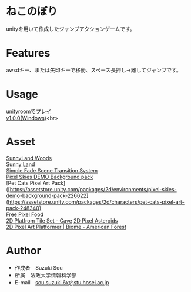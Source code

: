# ねこのぼり
unityを用いて作成したジャンプアクションゲームです。

# Features
awsdキー、または矢印キーで移動、スペース長押し→離してジャンプです。

# Usage
[unityroomでプレイ](https://unityroom.com/games/nekonobori)<br>
[v1.0.0(Windows)]([https://sou004002.github.io/my-portfolio/](https://github.com/sou004002/nekonobori/releases/download/v1.0.0/nekonobori.zip))<br>   


# Asset
[SunnyLand Woods](https://assetstore.unity.com/packages/2d/environments/sunnyland-woods-129708)<br>
[Sunny Land](https://assetstore.unity.com/packages/2d/characters/sunny-land-103349)<br>
[Simple Fade Scene Transition System](https://assetstore.unity.com/packages/tools/particles-effects/simple-fade-scene-transition-system-81753)<br>
[Pixel Skies DEMO Background pack](https://assetstore.unity.com/packages/2d/environments/pixel-skies-demo-background-pack-226622)<br>
[Pet Cats Pixel Art Pack]([https://assetstore.unity.com/packages/2d/environments/pixel-skies-demo-background-pack-226622](https://assetstore.unity.com/packages/2d/characters/pet-cats-pixel-art-pack-248340)<br>
[Free Pixel Food](https://assetstore.unity.com/mega-bundles/30-for-30)<br>
[2D Platfrom Tile Set - Cave](https://assetstore.unity.com/packages/2d/environments/2d-platfrom-tile-set-cave-61672)
[2D Pixel Asteroids](https://assetstore.unity.com/packages/2d/environments/2d-pixel-asteroids-136477)<br>
[2D Pixel Art Platformer | Biome - American Forest](https://assetstore.unity.com/packages/2d/environments/2d-pixel-art-platformer-biome-american-forest-255694)<br>

# Author
* 作成者　Suzuki Sou
* 所属　法政大学情報科学部
* E-mail　sou.suzuki.6x@stu.hosei.ac.jp
